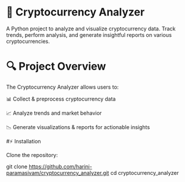 # 🚀 Cryptocurrency Analyzer

A Python project to analyze and visualize cryptocurrency data. Track trends, perform analysis, and generate insightful reports on various cryptocurrencies.

# 🔍 Project Overview

The Cryptocurrency Analyzer allows users to:

📊 Collect & preprocess cryptocurrency data

📈 Analyze trends and market behavior

📉 Generate visualizations & reports for actionable insights

#⚡ Installation

Clone the repository:

git clone https://github.com/harini-paramasivam/cryptocurrency_analyzer.git
cd cryptocurrency_analyzer

